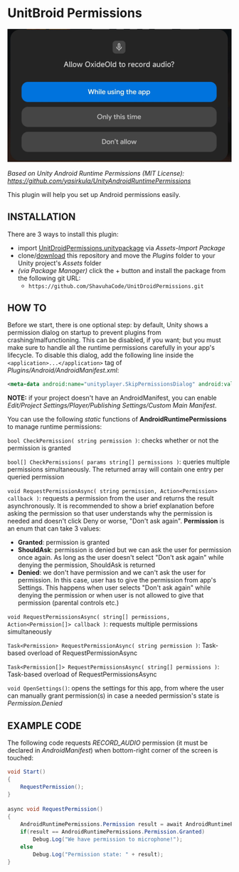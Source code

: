 # UnitВroid Permissions

![runtime_permission](Images/Permission.jpg)

*Based on Unity Android Runtime Permissions (MIT License): https://github.com/yasirkula/UnityAndroidRuntimePermissions*

This plugin will help you set up Android permissions easily.

## INSTALLATION

There are 3 ways to install this plugin:

- import [UnitDroidPermissions.unitypackage](https://github.com/ShavuhaCode/UnitDroidPermissions/releases) via *Assets-Import Package*
- clone/[download](https://github.com/ShavuhaCode/UnitDroidPermissions/archive/master.zip) this repository and move the *Plugins* folder to your Unity project's *Assets* folder
- *(via Package Manager)* click the + button and install the package from the following git URL:
  - `https://github.com/ShavuhaCode/UnitDroidPermissions.git`

## HOW TO

Before we start, there is one optional step: by default, Unity shows a permission dialog on startup to prevent plugins from crashing/malfunctioning. This can be disabled, if you want; but you must make sure to handle all the runtime permissions carefully in your app's lifecycle. To disable this dialog, add the following line inside the `<application>...</application>` tag of *Plugins/Android/AndroidManifest.xml*:

```xml
<meta-data android:name="unityplayer.SkipPermissionsDialog" android:value="true" />
```

**NOTE:** if your project doesn't have an AndroidManifest, you can enable *Edit/Project Settings/Player/Publishing Settings/Custom Main Manifest*.

You can use the following *static* functions of **AndroidRuntimePermissions** to manage runtime permissions:

`bool CheckPermission( string permission )`: checks whether or not the permission is granted

`bool[] CheckPermissions( params string[] permissions )`: queries multiple permissions simultaneously. The returned array will contain one entry per queried permission

`void RequestPermissionAsync( string permission, Action<Permission> callback )`: requests a permission from the user and returns the result asynchronously. It is recommended to show a brief explanation before asking the permission so that user understands why the permission is needed and doesn't click Deny or worse, "Don't ask again". **Permission** is an enum that can take 3 values: 
- **Granted**: permission is granted
- **ShouldAsk**: permission is denied but we can ask the user for permission once again. As long as the user doesn't select "Don't ask again" while denying the permission, ShouldAsk is returned
- **Denied**: we don't have permission and we can't ask the user for permission. In this case, user has to give the permission from app's Settings. This happens when user selects "Don't ask again" while denying the permission or when user is not allowed to give that permission (parental controls etc.)

`void RequestPermissionsAsync( string[] permissions, Action<Permission[]> callback )`: requests multiple permissions simultaneously

`Task<Permission> RequestPermissionAsync( string permission )`: Task-based overload of RequestPermissionAsync

`Task<Permission[]> RequestPermissionsAsync( string[] permissions )`: Task-based overload of RequestPermissionsAsync

`void OpenSettings()`: opens the settings for this app, from where the user can manually grant permission(s) in case a needed permission's state is *Permission.Denied*

## EXAMPLE CODE

The following code requests *RECORD_AUDIO* permission (it must be declared in *AndroidManifest*) when bottom-right corner of the screen is touched:

```csharp
void Start()
{
	RequestPermission();
}

async void RequestPermission()
{
	AndroidRuntimePermissions.Permission result = await AndroidRuntimePermissions.RequestPermissionAsync("android.permission.RECORD_AUDIO");
	if(result == AndroidRuntimePermissions.Permission.Granted)
		Debug.Log("We have permission to microphone!");
	else
		Debug.Log("Permission state: " + result);
}
```
